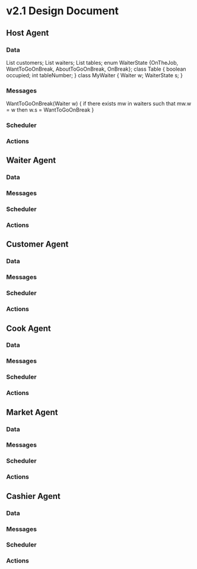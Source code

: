 # v2.1 Design Document

## Host Agent
### Data
List<Customer> customers;
List<MyWaiter> waiters;
List<Table> tables;
enum WaiterState {OnTheJob, WantToGoOnBreak, AboutToGoOnBreak, OnBreak};
class Table {
	boolean occupied;
	int tableNumber;
}
class MyWaiter {
	Waiter w;
	WaiterState s;
}

### Messages
WantToGoOnBreak(Waiter w) {
	if there exists mw in waiters such that mw.w = w
		then w.s = WantToGoOnBreak
}


### Scheduler
### Actions

## Waiter Agent
### Data
### Messages
### Scheduler
### Actions

## Customer Agent
### Data
### Messages
### Scheduler
### Actions

## Cook Agent
### Data
### Messages
### Scheduler
### Actions

## Market Agent
### Data
### Messages
### Scheduler
### Actions

## Cashier Agent
### Data
### Messages
### Scheduler
### Actions
